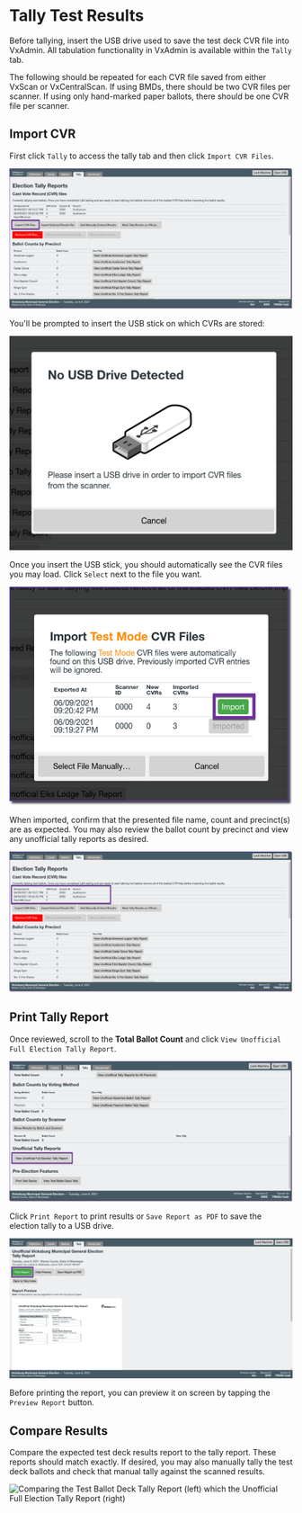 # Tally Test Results

Before tallying, insert the USB drive used to save the test deck CVR file into VxAdmin. All tabulation functionality in VxAdmin is available within the `Tally` tab.

The following should be repeated for each CVR file saved from either VxScan or VxCentralScan. If using BMDs, there should be two CVR files per scanner. If using only hand-marked paper ballots, there should be one CVR file per scanner.

## Import CVR

First click `Tally` to access the tally tab and then click `Import CVR Files`.&#x20;

![](<../.gitbook/assets/image (202).png>)

You'll be prompted to insert the USB stick on which CVRs are stored:

![](<../.gitbook/assets/Screen Shot 2021-03-19 at 7.05.57 PM.png>)

Once you insert the USB stick, you should automatically see the CVR files you may load. Click `Select` next to the file you want.

![](<../.gitbook/assets/image (93).png>)

When imported, confirm that the presented file name, count and precinct(s) are as expected. You may also review the ballot count by precinct and view any unofficial tally reports as desired.

![](<../.gitbook/assets/image (116).png>)

## Print Tally Report

Once reviewed, scroll to the **Total Ballot Count** and click `View Unofficial Full Election Tally Report`.&#x20;

![](<../.gitbook/assets/image (135).png>)

Click `Print Report` to print results or `Save Report as PDF` to save the election tally to a USB drive.

![](<../.gitbook/assets/image (185).png>)

Before printing the report, you can preview it on screen by tapping the `Preview Report` button.

## Compare Results

Compare the expected test deck results report to the tally report. These reports should match exactly. If desired, you may also manually tally the test deck ballots and check that manual tally against the scanned results.

![Comparing the Test Ballot Deck Tally Report (left) which the Unofficial Full Election Tally Report (right)](<../.gitbook/assets/compare\_results\_close (1).jpg>)




